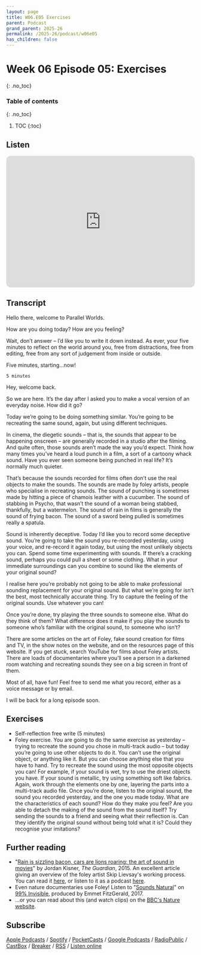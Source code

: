```yaml
---
layout: page
title: W06.E05 Exercises
parent: Podcast
grand_parent: 2025-26
permalink: /2025-26/podcast/w06e05
has_children: false
---
```



# Week 06 Episode 05: Exercises
{: .no_toc}

### Table of contents
{: .no_toc}

1. TOC
{:toc}


## Listen

<iframe style="border-radius:12px" src="https://open.spotify.com/embed/episode/0J0OeQ3uMKf0ANG5jYxQpu?utm_source=generator" width="100%" height="352" frameBorder="0" allowfullscreen="" allow="autoplay; clipboard-write; encrypted-media; fullscreen; picture-in-picture" loading="lazy"></iframe>


## Transcript

Hello there, welcome to Parallel Worlds.

How are you doing today? How are you feeling?

Wait, don’t answer – I’d like you to write it down instead. As ever, your five minutes to reflect on the world around you, free from distractions, free from editing, free from any sort of judgement from inside or outside.

Five minutes, starting...now!

```
5 minutes
```

Hey, welcome back.

So we are here. It’s the day after I asked you to make a vocal version of an everyday noise. How did it go?

Today we’re going to be doing something similar. You’re going to be recreating the same sound, again, but using different techniques.

In cinema, the diegetic sounds – that is, the sounds that appear to be happening onscreen – are generally recorded in a studio after the filming. And quite often, those sounds aren’t made the way you’d expect. Think how many times you’ve heard a loud punch in a film, a sort of a cartoony whack sound. Have you ever seen someone being punched in real life? It’s normally much quieter.

That’s because the sounds recorded for films often don’t use the real objects to make the sounds. The sounds are made by foley artists, people who specialise in recreating sounds. The sound of punching is sometimes made by hitting a piece of chamois leather with a cucumber. The sound of stabbing in Psycho, that wasn’t the sound of a woman being stabbed, thankfully, but a watermelon. The sound of rain in films is generally the sound of frying bacon. The sound of a sword being pulled is sometimes really a spatula.

Sound is inherently deceptive. Today I’d like you to record some deceptive sound. You’re going to take the sound you re-recorded yesterday, using your voice, and re-record it again today, but using the most unlikely objects you can. Spend some time experimenting with sounds. If there’s a cracking sound, perhaps you could pull a sheet or some clothing. What in your immediate surroundings can you combine to sound like the elements of your original sound?


I realise here you’re probably not going to be able to make professional sounding replacement for your original sound. But what we’re going for isn’t the best, most technically accurate thing. Try to capture the feeling of the original sounds. Use whatever you can!

Once you’re done, try playing the three sounds to someone else. What do they think of them? What difference does it make if you play the sounds to someone who’s familiar with the original sound, to someone who isn’t?

There are some articles on the art of Foley, fake sound creation for films and TV, in the show notes on the website, and on the resources page of this website. If you get stuck, search YouTube for films about Foley artists. There are loads of documentaries where you’ll see a person in a darkened room watching and recreating sounds they see on a big screen in front of them.

Most of all, have fun! Feel free to send me what you record, either as a voice message or by email.

I will be back for a long episode soon.


## Exercises

- Self-reflection free write (5 minutes)
- Foley exercise. You are going to do the same exercise as yesterday – trying to recreate the sound you chose in multi-track audio – but today you’re going to use other objects to do it. You can’t use the original object, or anything like it. But you can choose anything else that you have to hand. Try to recreate the sound using the most opposite objects you can! For example, if your sound is wet, try to use the driest objects you have. If your sound is metallic, try using something soft like fabrics. Again, work through the elements one by one, layering the parts into a multi-track audio file.
Once you’re done, listen to the original sound, the sound you recorded yesterday, and the one you made today. What are the characteristics of each sound? How do they make you feel? Are you able to detach the making of the sound from the sound itself? Try sending the sounds to a friend and seeing what their reflection is. Can they identify the original sound without being told what it is? Could they recognise your imitations?

## Further reading

- "[Rain is sizzling bacon, cars are lions roaring: the art of sound in movies](https://www.theguardian.com/film/2015/jul/22/rain-is-sizzling-bacon-cars-lions-roaring-art-of-sound-in-movies)" by Jordan Kisner, _The Guardian_, 2015. An excellent article giving an overview of the foley artist Skip Lievsay's working process. You can read it [here](https://www.theguardian.com/film/2015/jul/22/rain-is-sizzling-bacon-cars-lions-roaring-art-of-sound-in-movies), or listen to it as a podcast [here](https://www.theguardian.com/news/audio/2015/aug/07/coenbrothers-martinscorsese).
- Even nature documentaries use Foley! Listen to "[Sounds Natural](https://99percentinvisible.org/episode/sounds-natural/)" on [99% Invisible](https://99pi.org), produced by Emmet FitzGerald, 2017.
- ...or you can read about this (and watch clips) on the [BBC's Nature website](http://www.bbc.com/earth/story/20160314-sounds-of-nature-for-wildlife-films).


## Subscribe

[Apple Podcasts](https://podcasts.apple.com/gb/podcast/parallel-worlds/id1504529134) / [Spotify](https://open.spotify.com/show/3L3RhKaoqQZoU9fIcLuZjz) / [PocketCasts](https://pca.st/ha20534r) / [Google Podcasts](https://www.google.com/podcasts?feed=aHR0cHM6Ly9hbmNob3IuZm0vcy8xODg0YjAwOC9wb2RjYXN0L3Jzcw%3D%3D) / [RadioPublic](https://radiopublic.com/parallel-worlds-WzVy1K) / [CastBox](https://castbox.fm/channel/id2710471?utm_source=podcaster&utm_medium=dlink&utm_campaign=c_2710471&utm_content=Parallel%20Worlds-CastBox_FM) / [Breaker](https://www.breaker.audio/parallel-worlds) / [RSS](https://anchor.fm/s/1884b008/podcast/rss) / [Listen online](https://anchor.fm/olliepalmer)
